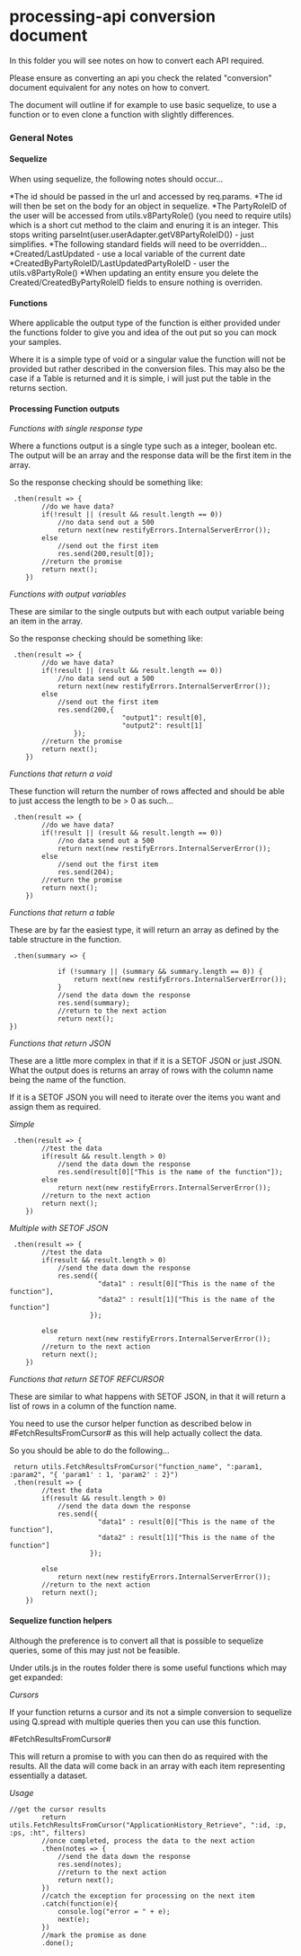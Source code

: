 # processing-api conversion document

In this folder you will see notes on how to convert each API required.

Please ensure as converting an api you check the related "conversion" document equivalent for any notes on how to convert.

The document will outline if for example to use basic sequelize, to use a function or to even clone a function with slightly differences.

### General Notes

#### Sequelize

When using sequelize, the following notes should occur...

*The id should be passed in the url and accessed by req.params.
*The id will then be set on the body for an object in sequelize.
*The PartyRoleID of the user will be accessed from utils.v8PartyRole() (you need to require utils) which is a short cut method to the claim and enuring it is an integer. This stops writing parseInt(user.userAdapter.getV8PartyRoleID()) - just simplifies.
*The following standard fields will need to be overridden...
    *Created/LastUpdated - use a local variable of the current date
    *CreatedByPartyRoleID/LastUpdatedPartyRoleID - user the utils.v8PartyRole()
*When updating an entity ensure you delete the Created/CreatedByPartyRoleID fields to ensure nothing is overriden.

#### Functions

Where applicable the output type of the function is either provided under the functions folder to give you and idea of the out put so you can mock your samples.

Where it is a simple type of void or a singular value the function will not be provided but rather described in the conversion files. This may also be the case if a Table is returned and it is simple, i will just put the table in the returns section.

#### Processing Function outputs

_Functions with single response type_

Where a functions output is a single type such as  a integer, boolean etc. The output will be an array and the response data will be the first item in the array.

So the response checking should be something like:

```
 .then(result => {
        //do we have data?
        if(!result || (result && result.length == 0))
            //no data send out a 500
            return next(new restifyErrors.InternalServerError());
        else
            //send out the first item
            res.send(200,result[0]);
        //return the promise
        return next();
    })
```

_Functions with output variables_

These are similar to the single outputs but with each output variable being an item in the array.

So the response checking should be something like:

```
 .then(result => {
        //do we have data?
        if(!result || (result && result.length == 0))
            //no data send out a 500
            return next(new restifyErrors.InternalServerError());
        else
            //send out the first item
            res.send(200,{
                            "output1": result[0],
                            "output2": result[1]
                });
        //return the promise
        return next();
    })
```


_Functions that return a void_

These function will return the number of rows affected and should be able to just access the length to be > 0 as such...

```
 .then(result => {
        //do we have data?
        if(!result || (result && result.length == 0))
            //no data send out a 500
            return next(new restifyErrors.InternalServerError());
        else
            //send out the first item
            res.send(204);
        //return the promise
        return next();
    })
```

_Functions that return a table_

These are by far the easiest type, it will return an array as defined by the table structure in the function.

```
 .then(summary => {

            if (!summary || (summary && summary.length == 0)) {
                return next(new restifyErrors.InternalServerError());
            }
            //send the data down the response
            res.send(summary);
            //return to the next action
            return next();
})
```

_Functions that return JSON_

These are a little more complex in that if it is a SETOF JSON  or just JSON. What the output does is returns an array of rows with the column name being the name of the function.

If it is a SETOF JSON you will need to iterate over the items you want and assign them as required.

*Simple*

```
 .then(result => {
        //test the data
        if(result && result.length > 0)
            //send the data down the response
            res.send(result[0]["This is the name of the function"]);
        else
            return next(new restifyErrors.InternalServerError());
        //return to the next action
        return next();
    })
```

*Multiple with SETOF JSON*

```
 .then(result => {
        //test the data
        if(result && result.length > 0)
            //send the data down the response
            res.send({
                      "data1" : result[0]["This is the name of the function"],
                      "data2" : result[1]["This is the name of the function"]
                    });

        else
            return next(new restifyErrors.InternalServerError());
        //return to the next action
        return next();
    })
```

_Functions that return SETOF REFCURSOR_

These are similar to what happens with SETOF JSON, in that it will return a list of rows in a column of the function name.

You need to use the cursor helper function as described below in #FetchResultsFromCursor# as this will help actually collect the data.

So you should be able to do the following...

```
 return utils.FetchResultsFromCursor("function_name", ":param1, :param2", "{ 'param1' : 1, 'param2' : 2}")
 .then(result => {
        //test the data
        if(result && result.length > 0)
            //send the data down the response
            res.send({
                      "data1" : result[0]["This is the name of the function"],
                      "data2" : result[1]["This is the name of the function"]
                    });

        else
            return next(new restifyErrors.InternalServerError());
        //return to the next action
        return next();
    })
```

#### Sequelize function helpers

Although the preference is to convert all that is possible to sequelize queries, some of this may just not be feasible.

Under utils.js in the routes folder there is some useful functions which may get expanded:

_Cursors_

If your function returns a cursor and its not a simple conversion to sequelize using Q.spread with multiple queries then you can use this function.

#FetchResultsFromCursor#

This will return a promise to with you can then do as required with the results. All the data will come back in an array with each item representing essentially a dataset.

_Usage_

```
//get the cursor results
        return utils.FetchResultsFromCursor("ApplicationHistory_Retrieve", ":id, :p, :ps, :ht", filters)
        //once completed, process the data to the next action
        .then(notes => {
            //send the data down the response
            res.send(notes);
            //return to the next action
            return next();
        })
        //catch the exception for processing on the next item
        .catch(function(e){
            console.log("error = " + e);
            next(e);
        })
        //mark the promise as done
        .done();
```

